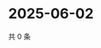 # 2025-06-02

共 0 条

<!-- BEGIN ZHIHUVIDEO -->
<!-- 最后更新时间 Mon Jun 02 2025 03:08:43 GMT+0800 (China Standard Time) -->

<!-- END ZHIHUVIDEO -->
